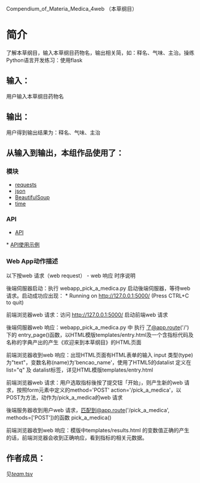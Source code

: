 ﻿Compendium_of_Materia_Medica_4web （本草纲目） 

# 简介 
了解本草纲目，输入本草纲目药物名，输出相关简，如：释名、气味、主治。操练Python语言开发练习：使用flask



## 输入：
用户输入本草纲目药物名
## 输出：
用户得到输出结果为：释名、气味、主治
## 从输入到输出，本组作品使用了：
### 模块
* [requests](http://docs.python-requests.org/zh_CN/latest/user/quickstart.html#id2)
* [json](http://www.runoob.com/python/python-json.html)
* [BeautifulSoup](https://www.crummy.com/software/BeautifulSoup/bs4/doc/index.zh.html)
* [time](https://docs.python.org/3/library/time.html)
### API
* [API](http://api.jisuapi.com/bencao/detail?appkey=bdc8ee0bb0227112&detailid=1&isdetailed=1)

* [API使用示例](https://www.jisuapi.com/api/bencao/)
### Web App动作描述

以下按web 请求（web request） - web 响应 时序说明

後端伺服器启动：执行 webapp_pick_a_medica.py 启动後端伺服器，等待web 请求。启动成功应出现： * Running on http://127.0.0.1:5000/ (Press CTRL+C to quit)

前端浏览器web 请求：访问 http://127.0.0.1:5000/ 启动前端web 请求

後端伺服器web 响应：webapp_pick_a_medica.py 中 执行 了@app.route('/') 下的 entry_page()函数，以HTML模版templates/entry.html及一个含指标代码及名称的字典产出的产生《欢迎来到本草纲目》的HTML页面

前端浏览器收到web 响应：出现HTML页面有HTML表单的输入 input 类型(type) 为"text"，变数名称(name)为'bencao_name'，使用了HTML5的datalist 定义在 list="q" 及 datalist标签，详见HTML模版templates/entry.html

前端浏览器web 请求：用户选取指标後按了提交钮「开始」，则产生新的web 请求，按照form元素中定义的method='POST' action='/pick_a_medica'，以POST为方法，动作为/pick_a_medica的web 请求

後端服务器收到用户web 请求，匹配到@app.route('/pick_a_medica', methods=['POST'])的函数 pick_a_medica()

前端浏览器收到web 响应：模版中templates/results.html 的变数值正确的产生的话，前端浏览器会收到正确响应，看到指标的相关元数据。
## 作者成员：
见[_team_.tsv](_team_/_team_.tsv)
